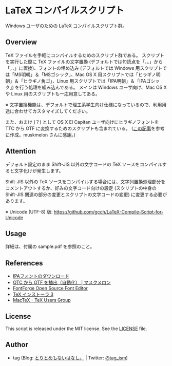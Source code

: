 # LaTeX コンパイルスクリプト

Windows ユーザのための LaTeX コンパイルスクリプト群。


## Overview

TeX ファイルを手軽にコンパイルするためのスクリプト群である。
スクリプトを実行した際に TeX ファイルの文字置換 (デフォルトでは句読点を「、。」から「，．」に置換)、フォントの埋め込み (デフォルトでは Windows 用スクリプトでは「MS明朝」＆「MSゴシック」、Mac OS X 用スクリプトでは「ヒラギノ明朝」＆「ヒラギノ角ゴ」、Linux 用スクリプトでは「IPA明朝」＆「IPAゴシック」) を行う処理を組み込んである。
メインは Windows ユーザ向け、Mac OS X や Linux 用のスクリプトも一応用意してある。

※ 文字置換機能は、デフォルトで理工系学生向け仕様になっているので、利用用途に合わせてカスタマイズしてください。

また、おまけ (？) として OS X El Capitan ユーザ向けにヒラギノフォントを TTC から OTF に変換するためのスクリプトも含まれている。 ([この記事](http://www.muskmelon.jp/?p=1204)を参考に作成。muskmelon さんに感謝。)


## Attention

デフォルト設定のまま Shift-JIS 以外の文字コードの TeX ソースをコンパイルすると文字化けが発生します。

Shift-JIS 以外の TeX ソースをコンパイルする場合には、文字列置換処理部分をコメントアウトするか、好みの文字コード向けの設定 (スクリプトの中身の Shift-JIS 関連の部分の変更とスクリプトの文字コードの変更) に変更する必要があります。

※ Unicode (UTF-8) 版: https://github.com/gcch/LaTeX-Compile-Script-for-Unicode


## Usage

詳細は、付属の sample.pdf を参照のこと。


## References

* [IPAフォントのダウンロード](http://ipafont.ipa.go.jp/old/ipafont/download.html)
* [OTC から OTF を抽出（自動化） | マスクメロン](http://www.muskmelon.jp/?p=1204)
* [FontForge Open Source Font Editor](http://fontforge.github.io)
* [TeX インストーラ 3](http://www.math.sci.hokudai.ac.jp/~abenori/soft/abtexinst.html)
* [MacTeX - TeX Users Group](http://www.tug.org/mactex/)


## License

This script is released under the MIT license. See the [LICENSE](LICENSE) file.


## Author

* tag (Blog: [とりとめもないはなし。](http://karat5i.blogspot.jp/) | Twitter: [@tag_ism](https://twitter.com/tag_ism))
